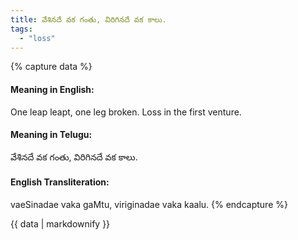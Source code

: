 ```yaml
---
title: వేశినదే వక గంతు, విరిగినదే వక కాలు.
tags:
  - "loss"
---
```


{% capture data %}
#### Meaning in English:
One leap leapt, one leg broken.
Loss in the first venture.

#### Meaning in Telugu:
వేశినదే వక గంతు, విరిగినదే వక కాలు.

#### English Transliteration:
vaeSinadae vaka gaMtu, viriginadae vaka kaalu.
{% endcapture %}

<div class="notice">{{ data | markdownify }}</div>

